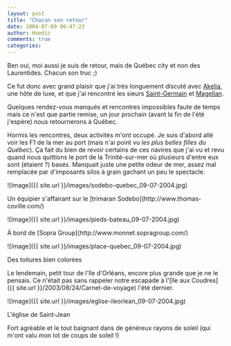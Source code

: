 ```yaml
---
layout: post
title: "Chacun son retour"
date: 2004-07-09 06:47:23
author: Hoedic
comments: true
categories: 
---
```



Ben oui, moi aussi je suis de retour, mais de Québec city et non des Laurentides. Chacun son truc ;)

Ce fut donc avec grand plaisir que j'ai très longuement discuté avec [Akelia](http://akelia.net/), une hôte de luxe, et que j'ai rencontré les sieurs [Saint-Germain](http://www3.sympatico.ca/saint-germain/journal.htm) et [Magellan](http://carnets.ixmedia.com/magellan/).

Quelques rendez-vous manqués et rencontres impossibles faute de temps mais ce n'est que partie remise, un jour prochain (avant la fin de l'été j'espère) nous retournerons à Québec.

Hormis les rencontres, deux activités m'ont occupé. Je suis d'abord allé voir les F1 de la mer au port (mais n'ai point vu *les plus belles filles du Québec*). Ça fait du bien de revoir certains de ces navires que j'ai vu et revu quand nous quittions le port de la Trinité-sur-mer où plusieurs d'entre eux sont (étaient ?) basés. Manquait juste une petite odeur de mer, assez mal remplacée par d'imposants silos à grain gachant un peu le spectacle.

![Image]({{ site.url }}/images/sodebo-quebec_09-07-2004.jpg)
<div class="photoattrib">Un équipier s'affairant sur le [trimaran Sodebo](http://www.thomas-coville.com/)</div>



![Image]({{ site.url }}/images/pieds-bateau_09-07-2004.jpg)
<div class="photoattrib">À bord de [Sopra Group](http://www.monnet.sopragroup.com/)</div>



![Image]({{ site.url }}/images/place-quebec_09-07-2004.jpg)
<div class="photoattrib">Des toitures bien colorées</div>



Le lendemain, petit tour de l'île d'Orléans, encore plus grande que je ne le pensais. Ce n'était pas sans rappeler notre escapade à l'[île aux Coudres]({{ site.url }}/2003/08/24/Carnet-de-voyage) l'été dernier.

![Image]({{ site.url }}/images/eglise-ileorlean_09-07-2004.jpg)
<div class="photoattrib">L'église de Saint-Jean</div>



Fort agréable et le tout baignant dans de généreux rayons de soleil (qui m'ont valu mon lot de coups de soleil !)